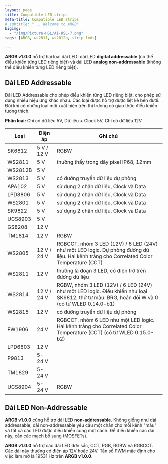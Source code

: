 ```yaml
---
layout: page
title: Compatible LED strips
meta-title: Compatible LED strips
# subtitle: "... Welcome to ARGB"
bigimg:
  - "/img/Picture-HSL/AI-HSL-7.png"
tags: [ARGB, ws2811, ws2812b, strip leds]

---
```


**ARGB v1.0.0** hỗ trợ hai loại dải LED: dải LED **digital addressable** (có thể điều khiển từng LED riêng biệt) và dải LED **analog non-addressable** (không thể điều khiển từng LED riêng biệt).

## Dải LED Addressable

Dải LED Addressable cho phép điều khiển từng LED riêng biệt, cho phép sử dụng nhiều hiệu ứng khác nhau. Các loại được hỗ trợ được liệt kê bên dưới. Đôi khi có những loại mới xuất hiện trên thị trường có giao thức điều khiển tương thích.

**Phân loại:** Chỉ có dữ liệu 5V, Dữ liệu + Clock 5V, Chỉ có dữ liệu 12V

| Loại | Điện áp | Ghi chú |
|---|---|---|
| SK6812 | 5&nbsp;V / 12&nbsp;V | RGBW |
| WS2811 | 5&nbsp;V | thường thấy trong dây pixel IP68, 12mm |
| WS2812B | 5&nbsp;V | |
| WS2813 | 5&nbsp;V | có đường truyền dữ liệu dự phòng |
| APA102 | 5&nbsp;V | sử dụng 2 chân dữ liệu, Clock và Data |
| LPD8806 | 5&nbsp;V | sử dụng 2 chân dữ liệu, Clock và Data |
| WS2801 | 5&nbsp;V | sử dụng 2 chân dữ liệu, Clock và Data |
| SK9822 | 5&nbsp;V | sử dụng 2 chân dữ liệu, Clock và Data |
| UCS8903 | 5&nbsp;V | |
| GS8208 | 12&nbsp;V | |
| TM1814 | 12&nbsp;V | RGBW |
| WS2805 | 12&nbsp;V / 24&nbsp;V | RGBCCT, nhóm 3 LED (12V) / 6 LED (24V) như một LED logic. Dự phòng đường dữ liệu. Hai kênh trắng cho Correlated Color Temperature (CCT) |
| WS2811 | 12&nbsp;V | thường là đoạn 3 LED, có điện trở trên đường dữ liệu |
| WS2814 | 12&nbsp;V / 24&nbsp;V | RGBW, nhóm 3 LED (12V) / 6 LED (24V) như một LED logic. Điều khiển như loại SK6812, thứ tự màu: BRG, hoán đổi W và G (có từ WLED 0.14.0-b1) |
| WS2815 | 12&nbsp;V | có đường truyền dữ liệu dự phòng |
| FW1906 | 24&nbsp;V | RGBCCT, nhóm 6 LED như một LED logic. Hai kênh trắng cho Correlated Color Temperature (CCT) (có từ WLED 0.15.0-b2) |
| LPD6803 | 12&nbsp;V | |
| P9813 | 5-24&nbsp;V | |
| TM1829 | 5-24&nbsp;V | |
| UCS8904 | 5-24&nbsp;V | RGBW |

## Dải LED Non-Addressable

**ARGB v1.0.0** cũng hỗ trợ dải LED **non-addressable**. Không giống như dải addressable, dải non-addressable yêu cầu một chân cho mỗi kênh "màu" và tất cả các LED được điều khiển cùng một cách. Để điều khiển các dải này, cần các mạch bổ sung (MOSFETs). 

**ARGB v1.0.0** hỗ trợ các dải LED đơn sắc, CCT, RGB, RGBW và RGBCCT. Các dải này thường có điện áp 12V hoặc 24V. Tần số PWM mặc định cho việc làm mờ là 19531 Hz trên **ARGB v1.0.0**. 

